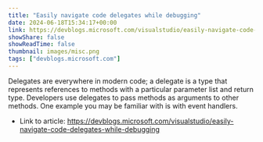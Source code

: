 ```yaml
---
title: "Easily navigate code delegates while debugging"
date: 2024-06-18T15:34:17+00:00
link: https://devblogs.microsoft.com/visualstudio/easily-navigate-code-delegates-while-debugging
showShare: false
showReadTime: false
thumbnail: images/misc.png
tags: ["devblogs.microsoft.com"]
---
```

Delegates are everywhere in modern code; a delegate is a type that represents references to methods with a particular parameter list and return type. Developers use delegates to pass methods as arguments to other methods. One example you may be familiar with is with event handlers.

- Link to article: https://devblogs.microsoft.com/visualstudio/easily-navigate-code-delegates-while-debugging